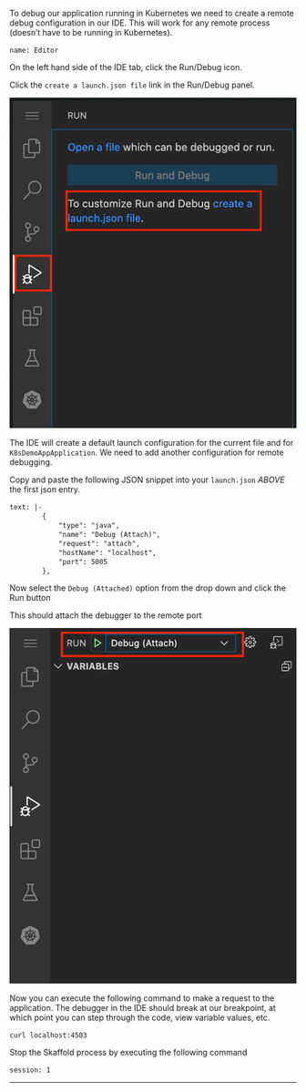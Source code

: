 
To debug our application running in Kubernetes we need to create a remote debug configuration in our IDE. This will work for any remote process (doesn’t have to be running in Kubernetes).


```dashboard:open-dashboard
name: Editor
```

On the left hand side of the IDE tab, click the Run/Debug icon.

Click the `create a launch.json file` link in the Run/Debug panel.

![alt_text](images/image4.png "image_tooltip")




The IDE will create a default launch configuration for the current file and for `K8sDemoAppApplication`.
We need to add another configuration for remote debugging.

Copy and paste the following JSON snippet into your `launch.json` *ABOVE* the first json entry.
```workshop:copy
text: |-
        {
            "type": "java",
            "name": "Debug (Attach)",
            "request": "attach",
            "hostName": "localhost",
            "port": 5005
        },
```

Now select the `Debug (Attached)` option from the drop down and click the Run button

This should attach the debugger to the remote port

![alt_text](images/image5.png "image_tooltip")

Now you can execute the following command to make a request to the application.  The debugger in the IDE should
break at our breakpoint, at which point you can step through the code, view variable values, etc.

```execute-2
curl localhost:4503
```

Stop the Skaffold process by executing the following command
```terminal:interrupt
session: 1
```


---

